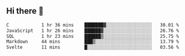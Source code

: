 ## Hi there 👋

<!--START_SECTION:waka-->

```txt
C            1 hr 36 mins    ███████▓░░░░░░░░░░░░░░░░░   30.01 %
JavaScript   1 hr 26 mins    ██████▓░░░░░░░░░░░░░░░░░░   26.76 %
SQL          1 hr 23 mins    ██████▒░░░░░░░░░░░░░░░░░░   25.75 %
Markdown     44 mins         ███▒░░░░░░░░░░░░░░░░░░░░░   13.79 %
Svelte       11 mins         █░░░░░░░░░░░░░░░░░░░░░░░░   03.56 %
```

<!--END_SECTION:waka-->

<!--
**taylor475/taylor475** is a ✨ _special_ ✨ repository because its `README.md` (this file) appears on your GitHub profile.

Here are some ideas to get you started:

- 🔭 I’m currently working on ...
- 🌱 I’m currently learning ...
- 👯 I’m looking to collaborate on ...
- 🤔 I’m looking for help with ...
- 💬 Ask me about ...
- 📫 How to reach me: ...
- 😄 Pronouns: ...
- ⚡ Fun fact: ...
-->
